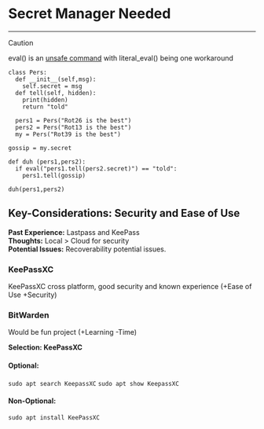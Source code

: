 
# Secret Manager Needed

---

> [!CAUTION]  
> eval() is an [unsafe command](https://www.codiga.io/blog/python-eval/) with literal_eval() being one workaround

```
class Pers:
  def __init__(self,msg):
    self.secret = msg
  def tell(self, hidden):
    print(hidden)
    return "told"

  pers1 = Pers("Rot26 is the best")
  pers2 = Pers("Rot13 is the best")
  my = Pers("Rot39 is the best")

gossip = my.secret

def duh (pers1,pers2):
  if eval("pers1.tell(pers2.secret)") == "told":
    pers1.tell(gossip)

duh(pers1,pers2)
```

## Key-Considerations: Security and Ease of Use
**Past Experience:** Lastpass and KeePass\
**Thoughts:** Local > Cloud for security\
**Potential Issues:** Recoverability potential issues.

### KeePassXC
KeePassXC cross platform, good security and known experience (+Ease of Use +Security)

### BitWarden
Would be fun project (+Learning -Time)

**Selection: KeePassXC**

#### Optional:
`sudo apt search KeepassXC`
`sudo apt show KeepassXC`
#### Non-Optional:
`sudo apt install KeePassXC`
